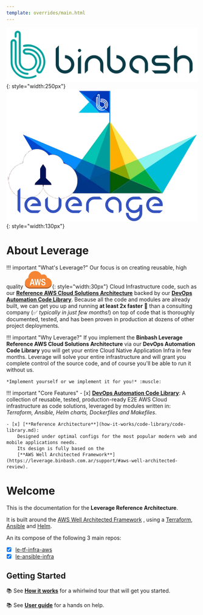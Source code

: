 ```yaml
---
template: overrides/main.html
---
```


![binbash-logo](./assets/images/logos/binbash.png "Binbash"){: style="width:250px"}
![binbash-leverage-tf](./assets/images/logos/binbash-leverage.png#right "Leverage"){: style="width:130px"}

# About Leverage

!!! important "What's Leverage?"
    Our focus is on creating reusable, high quality 
    ![leverage-aws](./assets/images/icons/aws-emojipack/General_AWScloud.png "AWS"){: style="width:30px"} 
    Cloud Infrastructure code, such as our
    [**Reference AWS Cloud Solutions Architecture**](how-it-works/index.md) backed by our 
    [**DevOps Automation Code Library**](how-it-works/code-library/code-library.md). Because all the code and modules 
    are already built, we can get you up and running **at least 2x faster** :rocket: than a consulting company 
    (:white_check_mark: *typically in just few months!*) on top of code that is thoroughly documented, tested, and has been proven in 
    production at dozens of other project deployments.

!!! important "Why Leverage?"
    If you implement the **Binbash Leverage Reference AWS Cloud Solutions Architecture** via our **DevOps Automation Code 
    Library** you will get your entire Cloud Native Application Infra in few months. Leverage will solve your
    entire infrastructure and will grant you complete control of the source code, and of course you'll be able to
    run it without us.
     
    *Implement yourself or we implement it for you!* :muscle:
     
!!! important "Core Features"
    - [x] [**DevOps Automation Code Library**](how-it-works/index.md):
        A collection of reusable, tested, production-ready E2E AWS Cloud infrastructure as code solutions, leveraged by
        modules written in: *Terraform, Ansible, Helm charts, Dockerfiles and Makefiles*.

    - [x] [**Reference Architecture**](how-it-works/code-library/code-library.md):
        Designed under optimal configs for the most popular modern web and mobile applications needs.
        Its design is fully based on the 
        [**AWS Well Architected Framework**](https://leverage.binbash.com.ar/support/#aws-well-architected-review).

# Welcome
This is the documentation for the **Leverage Reference Architecture**.

It is built around the [AWS Well Architected Framework](https://aws.amazon.com/architecture/well-architected/)
, using a [Terraform](https://www.terraform.io/), [Ansible](https://www.ansible.com/) and [Helm](https://helm.sh/).

An its compose of the following 3 main repos:

- [x] [le-tf-infra-aws](https://github.com/binbashar/le-tf-infra-aws)
- [x] [le-ansible-infra](https://github.com/binbashar/le-ansible-infra)

## Getting Started
:books: See [**How it works**](./how-it-works/index.md) for a whirlwind tour that will get you started.

:books: See [**User guide**](./user-guide/index.md) for a hands on help.